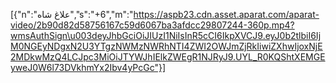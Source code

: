 [{"n":"علاغ شاه","s":"+6","m":"https://aspb23.cdn.asset.aparat.com/aparat-video/2b90d82d58756167c59d6067ba3afdcc29807244-360p.mp4?wmsAuthSign\u003deyJhbGciOiJIUzI1NiIsInR5cCI6IkpXVCJ9.eyJ0b2tlbiI6IjM0NGEyNDgxN2U3YTgzNWMzNWRhNTI4ZWI2OWJmZjRkIiwiZXhwIjoxNjE2MDkwMzQ4LCJpc3MiOiJTYWJhIElkZWEgR1NJRyJ9.UYL_R0KQShtXEMGEyweJ0W6l73DVkhmYx2Ibv4yPcGc"}]
